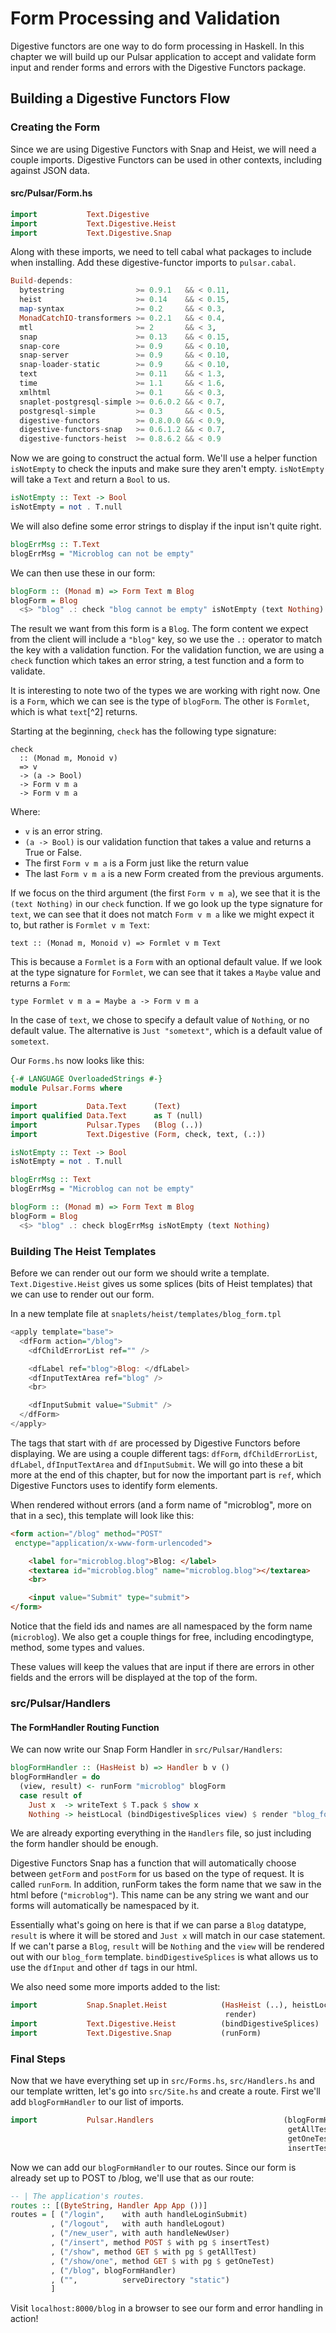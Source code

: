 
# Form Processing and Validation

Digestive functors are one way to do form processing in Haskell. In
this chapter we will build up our Pulsar application to accept and
validate form input and render forms and errors with the Digestive
Functors package.

## Building a Digestive Functors Flow

### Creating the Form

Since we are using Digestive Functors with Snap and Heist, we will
need a couple imports. Digestive Functors can be used in other
contexts, including against JSON data.

#### src/Pulsar/Form.hs

```Haskell
import           Text.Digestive
import           Text.Digestive.Heist
import           Text.Digestive.Snap
```

Along with these imports, we need to tell cabal what packages to
include when installing. Add these digestive-functor imports to
`pulsar.cabal`.

```Haskell
Build-depends:
  bytestring                >= 0.9.1   && < 0.11,
  heist                     >= 0.14    && < 0.15,
  map-syntax                >= 0.2     && < 0.3,
  MonadCatchIO-transformers >= 0.2.1   && < 0.4,
  mtl                       >= 2       && < 3,
  snap                      >= 0.13    && < 0.15,
  snap-core                 >= 0.9     && < 0.10,
  snap-server               >= 0.9     && < 0.10,
  snap-loader-static        >= 0.9     && < 0.10,
  text                      >= 0.11    && < 1.3,
  time                      >= 1.1     && < 1.6,
  xmlhtml                   >= 0.1     && < 0.3,
  snaplet-postgresql-simple >= 0.6.0.2 && < 0.7,
  postgresql-simple         >= 0.3     && < 0.5,
  digestive-functors        >= 0.8.0.0 && < 0.9,
  digestive-functors-snap   >= 0.6.1.2 && < 0.7,
  digestive-functors-heist  >= 0.8.6.2 && < 0.9
```

Now we are going to construct the actual form. We'll use a helper
function `isNotEmpty` to check the inputs and make sure they aren't
empty. `isNotEmpty` will take a `Text` and return a `Bool` to us.

```Haskell
isNotEmpty :: Text -> Bool
isNotEmpty = not . T.null
```

We will also define some error strings to display if the input isn't
quite right.

```Haskell
blogErrMsg :: T.Text
blogErrMsg = "Microblog can not be empty"
```

We can then use these in our form:

```Haskell
blogForm :: (Monad m) => Form Text m Blog
blogForm = Blog
  <$> "blog" .: check "blog cannot be empty" isNotEmpty (text Nothing)
```

The result we want from this form is a `Blog`. The form content we
expect from the client will include a `"blog"` key, so we use the `.:`
operator to match the key with a validation function. For the
validation function, we are using a `check` function which takes an
error string, a test function and a form to validate.

It is interesting to note two of the types we are working with right
now. One is a `Form`, which we can see is the type of `blogForm`. The
other is `Formlet`, which is what `text`[^2] returns.

Starting at the beginning, `check` has the following type signature:

```
check
  :: (Monad m, Monoid v)
  => v
  -> (a -> Bool)
  -> Form v m a
  -> Form v m a
```

Where:

* `v` is an error string.
* `(a -> Bool)` is our validation function that takes a value and
  returns a True or False.
* The first `Form v m a` is a Form just like the return value
* The last `Form v m a` is a new Form created from the previous
  arguments.

If we focus on the third argument (the first `Form v m a`), we see
that it is the `(text Nothing)` in our `check` function. If we go look
up the type signature for `text`, we can see that it does not match
`Form v m a` like we might expect it to, but rather is `Formlet v m
Text`:

```
text :: (Monad m, Monoid v) => Formlet v m Text
```

This is because a `Formlet` is a `Form` with an optional default
value. If we look at the type signature for `Formlet`, we can see that
it takes a `Maybe` value and returns a `Form`:

```
type Formlet v m a = Maybe a -> Form v m a
```

In the case of `text`, we chose to specify a default value of
`Nothing`, or no default value. The alternative is `Just "sometext"`,
which is a default value of `sometext`.

Our `Forms.hs` now looks like this:

```Haskell
{-# LANGUAGE OverloadedStrings #-}
module Pulsar.Forms where

import           Data.Text      (Text)
import qualified Data.Text      as T (null)
import           Pulsar.Types   (Blog (..))
import           Text.Digestive (Form, check, text, (.:))

isNotEmpty :: Text -> Bool
isNotEmpty = not . T.null

blogErrMsg :: Text
blogErrMsg = "Microblog can not be empty"

blogForm :: (Monad m) => Form Text m Blog
blogForm = Blog
  <$> "blog" .: check blogErrMsg isNotEmpty (text Nothing)
```

### Building The Heist Templates

Before we can render out our form we should write a
template. `Text.Digestive.Heist` gives us some splices (bits of Heist
templates) that we can use to render out our form.

In a new template file at `snaplets/heist/templates/blog_form.tpl`

```Haskell
<apply template="base">
  <dfForm action="/blog">
    <dfChildErrorList ref="" />

    <dfLabel ref="blog">Blog: </dfLabel>
    <dfInputTextArea ref="blog" />
    <br>

    <dfInputSubmit value="Submit" />
  </dfForm>
</apply>
```

The tags that start with `df` are processed by Digestive Functors
before displaying. We are using a couple different tags: `dfForm`,
`dfChildErrorList`, `dfLabel`, `dfInputTextArea` and
`dfInputSubmit`. We will go into these a bit more at the end of this
chapter, but for now the important part is `ref`, which Digestive
Functors uses to identify form elements.

When rendered without errors (and a form name of "microblog", more on that
in a sec), this template will look like this:

```html
<form action="/blog" method="POST"
 enctype="application/x-www-form-urlencoded">

    <label for="microblog.blog">Blog: </label>
    <textarea id="microblog.blog" name="microblog.blog"></textarea>
    <br>

    <input value="Submit" type="submit">
</form>
```

Notice that the field ids and names are all namespaced by the form
name (`microblog`). We also get a couple things for free, including
encodingtype, method, some types and values.

These values will keep the values that are input if there are errors
in other fields and the errors will be displayed at the top of the
form.

### src/Pulsar/Handlers

#### The FormHandler Routing Function

We can now write our Snap Form Handler in `src/Pulsar/Handlers`:

```Haskell
blogFormHandler :: (HasHeist b) => Handler b v ()
blogFormHandler = do
  (view, result) <- runForm "microblog" blogForm
  case result of
    Just x  -> writeText $ T.pack $ show x
    Nothing -> heistLocal (bindDigestiveSplices view) $ render "blog_form"
```

We are already exporting everything in the `Handlers` file, so just
including the form handler should be enough.

Digestive Functors Snap has a function that will automatically choose
between `getForm` and `postForm` for us based on the type of
request. It is called `runForm`. In addition, runForm takes the form
name that we saw in the html before (`"microblog"`). This name can be
any string we want and our forms will automatically be namespaced by
it.

Essentially what's going on here is that if we can parse a `Blog`
datatype, `result` is where it will be stored and `Just x` will match
in our case statement. If we can't parse a `Blog`, `result` will be
`Nothing` and the `view` will be rendered out with our `blog_form`
template. `bindDigestiveSplices` is what allows us to use the
`dfInput` and other `df` tags in our html.

We also need some more imports added to the list:

```Haskell
import           Snap.Snaplet.Heist            (HasHeist (..), heistLocal,
                                                render)
import           Text.Digestive.Heist          (bindDigestiveSplices)
import           Text.Digestive.Snap           (runForm)
```

### Final Steps

Now that we have everything set up in `src/Forms.hs`,
`src/Handlers.hs` and our template written, let's go into
`src/Site.hs` and create a route. First we'll add `blogFormHandler` to
our list of imports.

```Haskell
import           Pulsar.Handlers                             (blogFormHandler,
                                                              getAllTest,
                                                              getOneTest,
                                                              insertTest)
```

Now we can add our `blogFormHandler` to our routes. Since our form is
already set up to POST to /blog, we'll use that as our route:

```Haskell
-- | The application's routes.
routes :: [(ByteString, Handler App App ())]
routes = [ ("/login",    with auth handleLoginSubmit)
         , ("/logout",   with auth handleLogout)
         , ("/new_user", with auth handleNewUser)
         , ("/insert", method POST $ with pg $ insertTest)
         , ("/show", method GET $ with pg $ getAllTest)
         , ("/show/one", method GET $ with pg $ getOneTest)
         , ("/blog", blogFormHandler)
         , ("",          serveDirectory "static")
         ]
```

Visit `localhost:8000/blog` in a browser to see our form and error handling in action!
